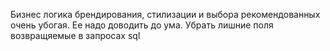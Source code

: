 Бизнес логика брендирования, стилизации и выбора рекомендованных очень убогая. Ее надо доводить до ума.
Убрать лишние поля возвращяемые в запросах sql